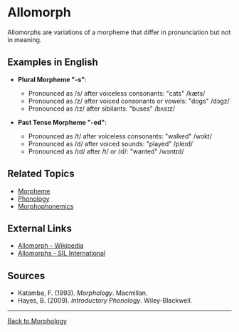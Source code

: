 # Allomorph

Allomorphs are variations of a morpheme that differ in pronunciation but not in meaning.

## Examples in English

- **Plural Morpheme "-s"**:
  - Pronounced as /s/ after voiceless consonants: "cats" /kæts/
  - Pronounced as /z/ after voiced consonants or vowels: "dogs" /dɔgz/
  - Pronounced as /ɪz/ after sibilants: "buses" /bʌsɪz/

- **Past Tense Morpheme "-ed"**:
  - Pronounced as /t/ after voiceless consonants: "walked" /wɔkt/
  - Pronounced as /d/ after voiced sounds: "played" /pleɪd/
  - Pronounced as /ɪd/ after /t/ or /d/: "wanted" /wɔntɪd/

## Related Topics

- [Morpheme](Morpheme.md)
- [Phonology](../../Phonology/README.md)
- [Morphophonemics](Morphophonemics.md)

## External Links

- [Allomorph - Wikipedia](https://en.wikipedia.org/wiki/Allomorph)
- [Allomorphs - SIL International](https://glossary.sil.org/term/allomorph)

## Sources

- Katamba, F. (1993). *Morphology*. Macmillan.
- Hayes, B. (2009). *Introductory Phonology*. Wiley-Blackwell.

---

[Back to Morphology](../README.md)
